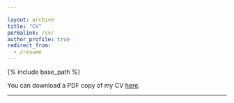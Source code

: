 ```yaml
---

layout: archive
title: "CV"
permalink: /cv/
author_profile: true
redirect_from:
  - /resume
---
```

{% include base_path %}

You can download a PDF copy of my CV [here](/files/pdf/cv_sfs.pdf).

---
